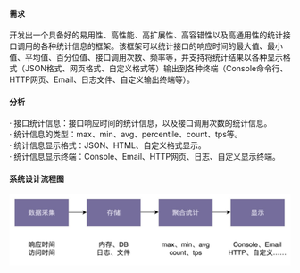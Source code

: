 #### 需求  
开发出一个具备好的易用性、高性能、高扩展性、高容错性以及高通用性的统计接口调用的各种统计信息的框架。该框架可以统计接口的响应时间的最大值、最小值、平均值、百分位值、接口调用次数、频率等，并支持将统计结果以各种显示格式（JSON格式、网页格式、自定义格式等）输出到各种终端（Console命令行、HTTP网页、Email、日志文件、自定义输出终端等）。  
#### 分析  
· 接口统计信息：接口响应时间的统计信息，以及接口调用次数的统计信息。  
· 统计信息的类型：max、min、avg、percentile、count、tps等。  
· 统计信息显示格式：JSON、HTML、自定义格式显示。  
· 统计信息显示终端：Console、Email、HTTP网页、日志、自定义显示终端。  

#### 系统设计流程图  
![系统分析流程图](image/系统分析流程图.jpg)
